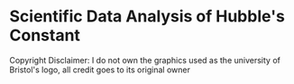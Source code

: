 <h1>Scientific Data Analysis of Hubble's Constant</h1>

<p>Copyright Disclaimer: I do not own the graphics used as the university of Bristol's logo, all credit goes to its original owner</p>
